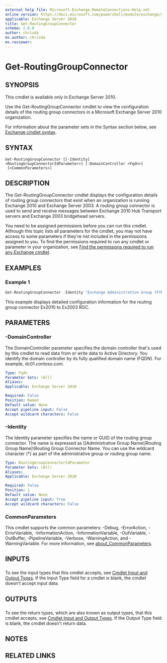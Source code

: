 ```yaml
---
external help file: Microsoft.Exchange.RemoteConnections-Help.xml
online version: https://docs.microsoft.com/powershell/module/exchange/get-routinggroupconnector
applicable: Exchange Server 2010
title: Get-RoutingGroupConnector
schema: 2.0.0
author: chrisda
ms.author: chrisda
ms.reviewer:
---
```


# Get-RoutingGroupConnector

## SYNOPSIS
This cmdlet is available only in Exchange Server 2010.

Use the Get-RoutingGroupConnector cmdlet to view the configuration details of the routing group connectors in a Microsoft Exchange Server 2010 organization.

For information about the parameter sets in the Syntax section below, see [Exchange cmdlet syntax](https://docs.microsoft.com/powershell/exchange/exchange-cmdlet-syntax).

## SYNTAX

```
Get-RoutingGroupConnector [[-Identity] <RoutingGroupConnectorIdParameter>] [-DomainController <Fqdn>]
 [<CommonParameters>]
```

## DESCRIPTION
The Get-RoutingGroupConnector cmdlet displays the configuration details of routing group connectors that exist when an organization is running Exchange 2010 and Exchange Server 2003. A routing group connector is used to send and receive messages between Exchange 2010 Hub Transport servers and Exchange 2003 bridgehead servers.

You need to be assigned permissions before you can run this cmdlet. Although this topic lists all parameters for the cmdlet, you may not have access to some parameters if they're not included in the permissions assigned to you. To find the permissions required to run any cmdlet or parameter in your organization, see [Find the permissions required to run any Exchange cmdlet](https://docs.microsoft.com/powershell/exchange/find-exchange-cmdlet-permissions).

## EXAMPLES

### Example 1
```powershell
Get-RoutingGroupConnector -Identity "Exchange Administrative Group (FYDIBOHF23SPDLT)\Exchange Routing Group (DWBGZMFD01QNBJR)\Ex2010 to Ex2003 RGC"
```

This example displays detailed configuration information for the routing group connector Ex2010 to Ex2003 RGC.

## PARAMETERS

### -DomainController
The DomainController parameter specifies the domain controller that's used by this cmdlet to read data from or write data to Active Directory. You identify the domain controller by its fully qualified domain name (FQDN). For example, dc01.contoso.com.

```yaml
Type: Fqdn
Parameter Sets: (All)
Aliases:
Applicable: Exchange Server 2010

Required: False
Position: Named
Default value: None
Accept pipeline input: False
Accept wildcard characters: False
```

### -Identity
The Identity parameter specifies the name or GUID of the routing group connector. The name is expressed as [[Administrative Group Name\\]Routing Group Name]\\Routing Group Connector Name. You can use the wildcard character (\*) as part of the administrative group or routing group name.

```yaml
Type: RoutingGroupConnectorIdParameter
Parameter Sets: (All)
Aliases:
Applicable: Exchange Server 2010

Required: False
Position: 1
Default value: None
Accept pipeline input: True
Accept wildcard characters: False
```

### CommonParameters
This cmdlet supports the common parameters: -Debug, -ErrorAction, -ErrorVariable, -InformationAction, -InformationVariable, -OutVariable, -OutBuffer, -PipelineVariable, -Verbose, -WarningAction, and -WarningVariable. For more information, see [about_CommonParameters](https://go.microsoft.com/fwlink/p/?LinkID=113216).

## INPUTS

###  
To see the input types that this cmdlet accepts, see [Cmdlet Input and Output Types](https://go.microsoft.com/fwlink/p/?LinkId=2081749). If the Input Type field for a cmdlet is blank, the cmdlet doesn't accept input data.

## OUTPUTS

###  
To see the return types, which are also known as output types, that this cmdlet accepts, see [Cmdlet Input and Output Types](https://go.microsoft.com/fwlink/p/?LinkId=2081749). If the Output Type field is blank, the cmdlet doesn't return data.

## NOTES

## RELATED LINKS

